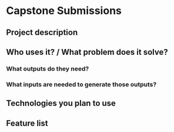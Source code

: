 # Capstone Submissions

## Project description

## Who uses it? / What problem does it solve?

### What outputs do they need?

### What inputs are needed to generate those outputs?

## Technologies you plan to use

## Feature list
